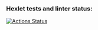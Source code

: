 ### Hexlet tests and linter status:
[![Actions Status](https://github.com/igornazim/frontend-project-12/workflows/hexlet-check/badge.svg)](https://github.com/igornazim/frontend-project-12/actions)